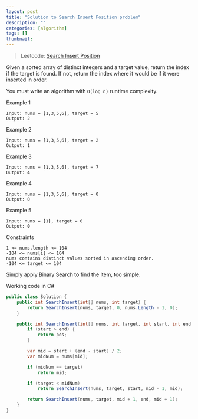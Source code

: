 ```yaml
---
layout: post
title: "Solution to Search Insert Position problem"
description: ""
categories: [algorithm]
tags: []
thumbnail:
---
```


> Leetcode: [Search Insert Position](https://leetcode.com/problems/search-insert-position/)

Given a sorted array of distinct integers and a target value, return the index if the target is
found. If not, return the index where it would be if it were inserted in order.

You must write an algorithm with `O(log n)` runtime complexity.

Example 1
```
Input: nums = [1,3,5,6], target = 5
Output: 2
```

Example 2
```
Input: nums = [1,3,5,6], target = 2
Output: 1
```

Example 3
```
Input: nums = [1,3,5,6], target = 7
Output: 4
```

Example 4
```
Input: nums = [1,3,5,6], target = 0
Output: 0
```

Example 5
```
Input: nums = [1], target = 0
Output: 0
```

Constraints
```
1 <= nums.length <= 104
-104 <= nums[i] <= 104
nums contains distinct values sorted in ascending order.
-104 <= target <= 104
```

<!-- more -->

Simply apply Binary Search to find the item, too simple.

Working code in C#

```csharp
public class Solution {
    public int SearchInsert(int[] nums, int target) {
        return SearchInsert(nums, target, 0, nums.Length - 1, 0);
    }

    public int SearchInsert(int[] nums, int target, int start, int end, int pos) {
        if (start > end) {
            return pos;
        }

        var mid = start + (end - start) / 2;
        var midNum = nums[mid];

        if (midNum == target)
            return mid;

        if (target < midNum)
            return SearchInsert(nums, target, start, mid - 1, mid);

        return SearchInsert(nums, target, mid + 1, end, mid + 1);
    }
}
```
